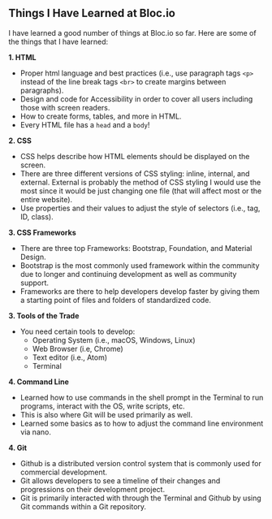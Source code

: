 ## Things I Have Learned at Bloc.io

I have learned a good number of things at Bloc.io so far. Here are some of the things that I have learned:

**1. HTML**
  * Proper html language and best practices (i.e., use paragraph tags `<p>` instead of the line break tags `<br>` to create margins between paragraphs).
  * Design and code for Accessibility in order to cover all users including those with screen readers.
  * How to create forms, tables, and more in HTML.
  * Every HTML file has a `head` and a `body`!

**2. CSS**
  * CSS helps describe how HTML elements should be displayed on the screen.
  * There are three different versions of CSS styling: inline, internal, and external. External is probably the method of CSS styling I would use the most since it would be just changing one file (that will affect most or the entire website).
  * Use properties and their values to adjust the style of selectors (i.e., tag, ID, class).

**3. CSS Frameworks**
  * There are three top Frameworks: Bootstrap, Foundation, and Material Design.
  * Bootstrap is the most commonly used framework within the community due to longer and continuing development as well as community support.
  * Frameworks are there to help developers develop faster by giving them a starting point of files and folders of standardized code.

**3. Tools of the Trade**
  * You need certain tools to develop:
    * Operating System (i.e., macOS, Windows, Linux)
    * Web Browser (i.e, Chrome)
    * Text editor (i.e., Atom)
    * Terminal

**4. Command Line**
  * Learned how to use commands in the shell prompt in the Terminal to run programs, interact with the OS, write scripts, etc.
  * This is also where Git will be used primarily as well.
  * Learned some basics as to how to adjust the command line environment via nano.

**4. Git**
  * Github is a distributed version control system that is commonly used for commercial development.
  * Git allows developers to see a timeline of their changes and progressions on their development project.
  * Git is primarily interacted with through the Terminal and Github by using Git commands within a Git repository.
